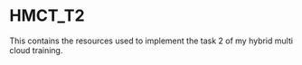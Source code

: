 # HMCT_T2
This contains the resources used to implement the task 2 of my hybrid multi cloud training.
